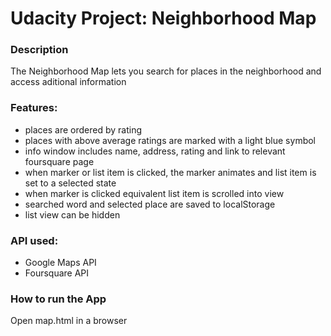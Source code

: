 # Udacity Project: Neighborhood Map
### Description
The Neighborhood Map lets you search for places in the neighborhood and access aditional information

### Features:
* places are ordered by rating
* places with above average ratings are marked with a light blue symbol
* info window includes name, address, rating and link to relevant foursquare page
* when marker or list item is clicked, the marker animates and list item is set to a selected state
* when marker is clicked equivalent list item is scrolled into view
* searched word and selected place are saved to localStorage
* list view can be hidden


### API used:
* Google Maps API
* Foursquare API

### How to run the App
Open map.html in a browser